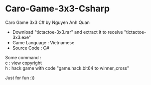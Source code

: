 # Caro-Game-3x3-Csharp
Caro Game 3x3 C# by Nguyen Anh Quan

- Download "tictactoe-3x3.rar" and extract it to receive "tictactoe-3x3.exe" 
- Game Language : Vietnamese
- Source Code : C#

Some command :\
c : view copyright\
h : hack game with code "game.hack.bit64 <player> to winner_cross"
  
Just for fun :))
